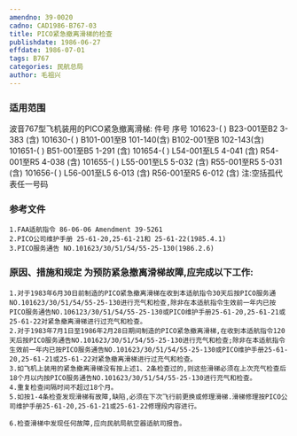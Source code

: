 ```yaml
---
amendno: 39-0020  
cadno: CAD1986-B767-03  
title: PICO紧急撤离滑梯的检查  
publishdate: 1986-06-27  
effdate: 1986-07-01  
tags: B767  
categories: 民航总局  
author: 毛祖兴  
---
```

  
### 适用范围  
波音767型飞机装用的PICO紧急撤离滑梯:
件号  序号
101623-(  )  B23-001至B2 3-383   (含)
101630-(  )  B101-001至B 101-140(含)
B102-001至B 102-143(含)
101651-(  )  B51-001至B5 1-291   (含)
101654-(  )  L54-001至L5 4-041   (含)
R54-001至R5 4-038   (含)
101655-(  )  L55-001至L5 5-032   (含)
R55-001至R5 5-031   (含)
101656-(  )  L56-001至L5 6-013   (含)
R56-001至R5 6-012   (含)
注:空括孤代表任一号码  
  
<!--more-->  
### 参考文件  
    1.FAA适航指令 86-06-06 Amendment 39-5261  
    2.PICO公司维护手册 25-61-20,25-61-21和 25-61-22(1985.4.1)  
    3.PICO服务通告 NO.101623/30/51/54/55-25-130(1986.2.6)  
  
  
  
### 原因、措施和规定 为预防紧急撤离滑梯故障,应完成以下工作:  
    1.对于1983年6月30日前制造的PICO紧急撤离滑梯在收到本适航指令30天后按PICO服务通NO.101623/30/51/54/55-25-130进行充气和检查,除非在本适航指令生效前一年内已按PICO服务通告NO.106123/30/51/54/55-25-130或PICO维护手册25-61-20,25-61-21或25-61-22对紧急撤离滑梯进行过充气和检查。  
    2.对于1983年7月1日至1986年2月28日期间制造的PICO紧急撤离滑梯,在收到本适航指令120天后按PICO服务通告NO.101623/30/51/54/55-25-130进行充气和检查;除非在本适航指令生效前一年内已按PICO服务通告NO.101623/30/51/54/55-25-130或PICO维护手册25-61-20,25-61-21或25-61-22对紧急撤离滑梯进行过充气和检查。  
    3.如飞机上装用的紧急撤离滑梯没有按上述1、2条检查过的,则这些滑梯必须在上次充气检查后18个月以内按PICO服务通告NO.101623/30/51/54/55-25-130进行充气和检查。  
    4.重复检查间隔时间不超过18个月。  
    5.如按1-4条检查发现滑梯有故障,缺陷,必须在下次飞行前更换或修理滑梯.滑梯修理按PICO公司维护手册25-61-20,25-61-21或25-61-22修理段内容进行。  
  
    6.检查滑梯中发现任何故障,应向民航局航空器适航司报告。  
